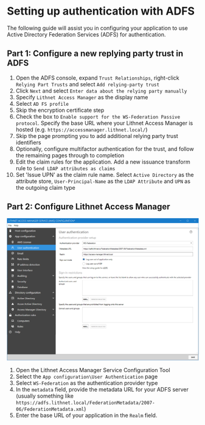 # Setting up authentication with ADFS

The following guide will assist you in configuring your application to use Active Directory Federation Services (ADFS) for authentication.

## Part 1: Configure a new replying party trust in ADFS

1. Open the ADFS console, expand `Trust Relationships`, right-click `Relying Part Trusts` and select `Add relying-party trust`
2. Click `Next` and select `Enter data about the relying party manually`
3. Specify `Lithnet Access Manager` as the display name
4. Select `AD FS profile`
5. Skip the encryption certificate step
6. Check the box to `Enable support for the WS-Federation Passive protocol`. Specify the base URL where your Lithnet Access Manager is hosted (e.g. `https://accessmanager.lithnet.local/`)
7. Skip the page prompting you to add additional relying party trust identifiers
8. Optionally, configure multifactor authentication for the trust, and follow the remaining pages through to completion
9. Edit the claim rules for the application. Add a new issuance transform rule to `Send LDAP attributes as claims`
10. Set 'Issue UPN' as the claim rule name. Select `Active Directory` as the attribute store, `User-Principal-Name` as the `LDAP Attribute` and `UPN` as the outgoing claim type

## Part 2: Configure Lithnet Access Manager

![!](../../images/ui-page-authentication-wsfed-adfs.png)

1. Open the Lithnet Access Manager Service Configuration Tool
2. Select the `App configuration\User Authentication` page
3. Select `WS-Federation` as the authentication provider type
4. In the `metadata` field, provide the metadata URL for your ADFS server (usually something like `https://adfs.lithnet.local/FederationMetadata/2007-06/FederationMetadata.xml`)
5. Enter the base URL of your application in the `Realm` field.
